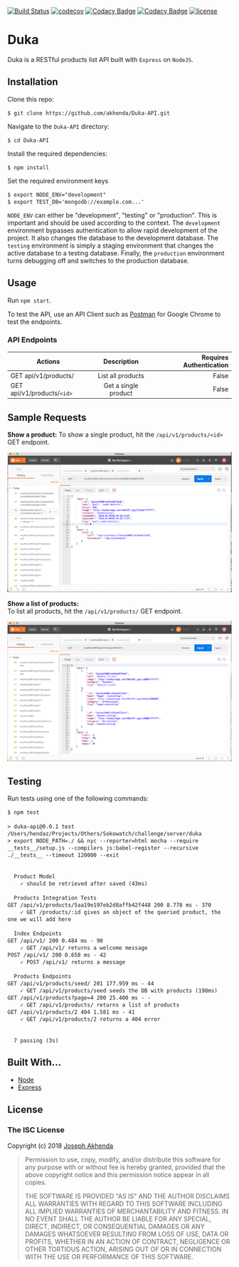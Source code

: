 
[![Build Status](https://travis-ci.org/akhenda/Duka-API.svg?branch=master)](https://travis-ci.org/akhenda/Duka-API)
[![codecov](https://codecov.io/gh/akhenda/Duka-API/branch/master/graph/badge.svg)](https://codecov.io/gh/akhenda/Duka-API)
[![Codacy Badge](https://api.codacy.com/project/badge/Grade/6d4457edd6ca416d89a0438175557d43)](https://www.codacy.com/app/joseph-akhenda/Duka-API?utm_source=github.com&amp;utm_medium=referral&amp;utm_content=akhenda/Duka-API&amp;utm_campaign=Badge_Grade)
[![Codacy Badge](https://api.codacy.com/project/badge/Coverage/6d4457edd6ca416d89a0438175557d43)](https://www.codacy.com/app/joseph-akhenda/Duka-API?utm_source=github.com&utm_medium=referral&utm_content=akhenda/Duka-API&utm_campaign=Badge_Coverage)
[![license](https://img.shields.io/badge/license-ISC-blue.svg)](https://github.com/akhenda/Duka-API/blob/master/LICENSE)

# Duka
Duka is a RESTful products list API built with `Express` on `NodeJS`.

## Installation

Clone this repo:

```
$ git clone https://github.com/akhenda/Duka-API.git
```

Navigate to the `Duka-API` directory:

```
$ cd Duka-API
```

Install the required dependencies:

```
$ npm install
```

Set the required environment keys

```
$ export NODE_ENV="development"
$ export TEST_DB='mongodb://example.com...'
```
`NODE_ENV` can either be "development", "testing" or "production". This is important and should be used according to the context. The `development` environment bypasses authentication to allow rapid development of the project. It also changes the database to the development database. The `testing` environment is simply a staging environment that changes the active database to a testing database. Finally, the `production` environment turns debugging off and switches to the production database.

## Usage

Run ```npm start```.

To test the API, use an API Client such as [Postman](https://chrome.google.com/webstore/detail/postman/fhbjgbiflinjbdggehcddcbncdddomop?hl=en) for Google Chrome to test the endpoints.

### API Endpoints 


| Actions        | Description           | Requires Authentication |
| ------------- |:-------------:| -------------:|
| GET api/v1/products/      | List all products | False |
| GET api/v1/products/`<id>`     | Get a single product | False |

## Sample Requests

**Show a product:**
To show a single product, hit the `/api/v1/products/<id>` GET endpoint.

![Single Product](/screenshots/get_product.png?raw=true "Get a Product")

**Show a list of products:**  
To list all products, hit the `/api/v1/products/` GET endpoint.

![Products Collection](/screenshots/get_products.png?raw=true "Get Products")

## Testing

Run tests using one of the following commands:

```
$ npm test

> duka-api@0.0.1 test /Users/hendaz/Projects/Others/Sokowatch/challenge/server/duka
> export NODE_PATH=./ && nyc --reporter=html mocha --require __tests__/setup.js --compilers js:babel-register --recursive ./__tests__ --timeout 120000 --exit


  Product Model
    ✓ should be retrieved after saved (43ms)

  Products Integration Tests
GET /api/v1/products/5aa19e197eb2d8affb42f448 200 8.778 ms - 370
    ✓ GET /products/:id gives an object of the queried product, the one we will add here

  Index Endpoints
GET /api/v1/ 200 0.484 ms - 90
    ✓ GET /api/v1/ returns a welcome message
POST /api/v1/ 200 0.658 ms - 42
    ✓ POST /api/v1/ returns a message

  Products Endpoints
GET /api/v1/products/seed/ 201 177.959 ms - 44
    ✓ GET /api/v1/products/seed seeds the DB with products (198ms)
GET /api/v1/products?page=4 200 25.400 ms - -
    ✓ GET /api/v1/products/ returns a list of products
GET /api/v1/products/2 404 1.581 ms - 41
    ✓ GET /api/v1/products/2 returns a 404 error


  7 passing (3s)

```


## Built With...
* [Node](#)
* [Express](#)

## License

### The ISC License

Copyright (c) 2018 [Joseph Akhenda](https://github.com/akhenda)

> Permission to use, copy, modify, and/or distribute this software for any
> purpose with or without fee is hereby granted, provided that the above
> copyright notice and this permission notice appear in all copies.
> 
> THE SOFTWARE IS PROVIDED "AS IS" AND THE AUTHOR DISCLAIMS ALL WARRANTIES
> WITH REGARD TO THIS SOFTWARE INCLUDING ALL IMPLIED WARRANTIES OF
> MERCHANTABILITY AND FITNESS. IN NO EVENT SHALL THE AUTHOR BE LIABLE FOR
> ANY SPECIAL, DIRECT, INDIRECT, OR CONSEQUENTIAL DAMAGES OR ANY DAMAGES
> WHATSOEVER RESULTING FROM LOSS OF USE, DATA OR PROFITS, WHETHER IN AN
> ACTION OF CONTRACT, NEGLIGENCE OR OTHER TORTIOUS ACTION, ARISING OUT OF
> OR IN CONNECTION WITH THE USE OR PERFORMANCE OF THIS SOFTWARE.


